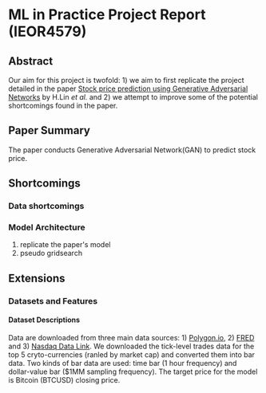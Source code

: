 # ML in Practice Project Report (IEOR4579)

## Abstract
Our aim for this project is twofold: 1) we aim to first replicate the project detailed in the paper [Stock price prediction using Generative Adversarial Networks](https://paperswithcode.com/paper/stock-price-prediction-using-generative) by H.Lin *et al.* and 2) we attempt to improve some of the potential shortcomings found in the paper. 

## Paper Summary
The paper conducts Generative Adversarial Network(GAN) to predict stock price. 
## Shortcomings

### Data shortcomings

### Model Architecture
 1. replicate the paper's model
 2. pseudo gridsearch


## Extensions

### Datasets and Features

#### Dataset Descriptions
Data are downloaded from three main data sources: 1) [Polygon.io](https://polygon.io/), 2) [FRED](https://fred.stlouisfed.org/) and 3) [Nasdaq Data Link](https://data.nasdaq.com/). We downloaded the tick-level trades data for the top 5 cryto-currencies (ranled by market cap) and converted them into bar data. Two kinds of bar data are used: time bar (1 hour frequency) and dollar-value bar ($1MM sampling frequency). The target price for the model is Bitcoin (BTCUSD) closing price. 
